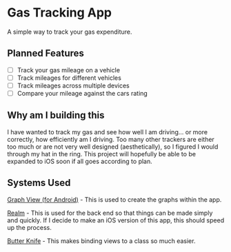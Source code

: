 Gas Tracking App============A simple way to track your gas expenditure.## Planned Features - [ ] Track your gas mileage on a vehicle - [ ] Track mileages for different vehicles - [ ] Track mileages across multiple devices - [ ] Compare your mileage against the cars rating## Why am I building thisI have wanted to track my gas and see how well I am driving... or more correctly, how efficiently am I driving. Too many other trackers are either too much or are not very well designed (aesthetically), so I figured I would through my hat in the ring. This project will hopefully be able to be expanded to iOS soon if all goes according to plan.## Systems Used[Graph View (for Android)](http://www.android-graphview.org/) - This is used to create the graphs within the app.[Realm](http://realm.io/) - This is used for the back end so that things can be made simply and quickly. If I decide to make an iOS version of this app, this should speed up the process.[Butter Knife](http://jakewharton.github.io/butterknife/) - This makes binding views to a class so much easier.